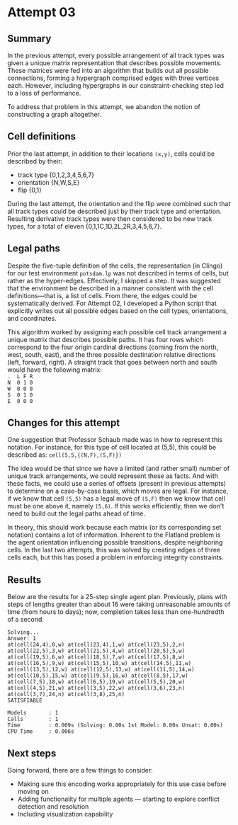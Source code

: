 # Attempt 03

## Summary
In the previous attempt, every possible arrangement of all track types was given a unique matrix representation that describes possible movements.  These matrices were fed into an algorithm that builds out all possible connections, forming a hypergraph comprised edges with three vertices each.  However, including hypergraphs in our constraint-checking step led to a loss of performance.

To address that problem in this attempt, we abandon the notion of constructing a graph altogether.

## Cell definitions
Prior the last attempt, in addition to their locations `(x,y)`, cells could be described by their:
* track type {0,1,2,3,4,5,6,7}
* orientation {N,W,S,E}
* flip {0,1}

During the last attempt, the orientation and the flip were combined such that all track types could be described just by their track type and orientation.  Resulting derivative track types were then considered to be new track types, for a total of eleven {0,1,1C,1D,2L,2R,3,4,5,6,7}.

## Legal paths
Despite the five-tuple definition of the cells, the representation (in Clingo) for our test environment `potsdam.lp` was not described in terms of cells, but rather as the hyper-edges.  Effectively, I skipped a step.  It was suggested that the environment be described in a manner consistent with the cell definitions—that is, a list of cells.  From there, the edges could be systematically derived.  For Attempt 02, I developed a Python script that explicitly writes out all possible edges based on the cell types, orientations, and coordinates.

This algorithm worked by assigning each possible cell track arrangement a unique matrix that describes possible paths.  It has four rows which correspond to the four origin cardinal directions (coming from the north, west, south, east), and the three possible destination relative directions (left, forward, right).  A straight track that goes between north and south would have the following matrix:<br>
`.	L F R`<br>
`N	0 1 0`<br>
`W	0 0 0`<br>
`S	0 1 0`<br>
`E 	0 0 0`<br>

## Changes for this attempt
One suggestion that Professor Schaub made was in how to represent this notation.  For instance, for this type of cell located at (5,5), this could be described as:
`cell(5,5,{(N,F),(S,F)})`

The idea would be that since we have a limited (and rather small) number of unique track arrangements, we could represent these as facts.  And with these facts, we could use a series of offsets (present in previous attempts) to determine on a case-by-case basis, which moves are legal.  For instance, if we know that cell `(5,5)` has a legal move of `(S,F)` then we know that cell must be one above it, namely `(5,6)`.  If this works efficiently, then we don't need to build out the legal paths ahead of time.

In theory, this should work because each matrix (or its corresponding set notation) contains a lot of information.  Inherent to the Flatland problem is the agent orientation influencing possible transitions, despite neighboring cells.  In the last two attempts, this was solved by creating edges of three cells each, but this has posed a problem in enforcing integrity constraints.

## Results

Below are the results for a 25-step single agent plan.  Previously, plans with steps of lengths greater than about 16 were taking unreasonable amounts of time (from hours to days); now, completion takes less than one-hundredth of a second.
```
Solving...
Answer: 1
at(cell(24,4),0,w) at(cell(23,4),1,w) at(cell(23,5),2,n) at(cell(22,5),3,w) at(cell(21,5),4,w) at(cell(20,5),5,w) at(cell(19,5),6,w) at(cell(18,5),7,w) at(cell(17,5),8,w) at(cell(16,5),9,w) at(cell(15,5),10,w) at(cell(14,5),11,w) at(cell(13,5),12,w) at(cell(12,5),13,w) at(cell(11,5),14,w) at(cell(10,5),15,w) at(cell(9,5),16,w) at(cell(8,5),17,w) at(cell(7,5),18,w) at(cell(6,5),19,w) at(cell(5,5),20,w) at(cell(4,5),21,w) at(cell(3,5),22,w) at(cell(3,6),23,n) at(cell(3,7),24,n) at(cell(3,8),25,n)
SATISFIABLE

Models       : 1
Calls        : 1
Time         : 0.009s (Solving: 0.00s 1st Model: 0.00s Unsat: 0.00s)
CPU Time     : 0.006s
```

## Next steps

Going forward, there are a few things to consider:
* Making sure this encoding works appropriately for this use case before moving on
* Adding functionality for multiple agents — starting to explore conflict detection and resolution
* Including visualization capability
